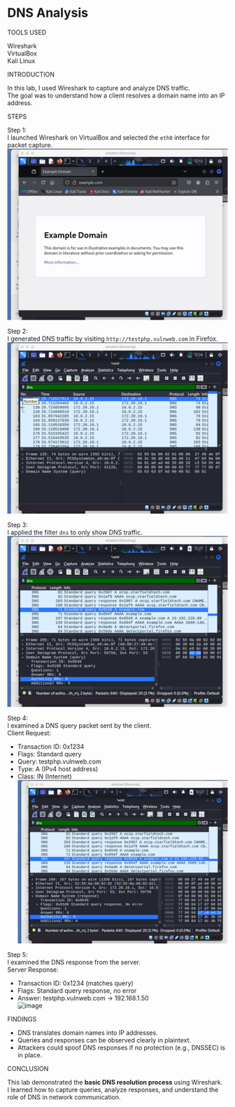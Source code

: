 # DNS Analysis

TOOLS USED

Wireshark\
VirtualBox\
Kali Linux

INTRODUCTION

In this lab, I used Wireshark to capture and analyze DNS traffic.  
The goal was to understand how a client resolves a domain name into an IP address.

STEPS

Step 1:\
I launched Wireshark on VirtualBox and selected the `eth0` interface for packet capture.\
![image](dns1.jpg)

Step 2:\
I generated DNS traffic by visiting `http://testphp.vulnweb.com` in Firefox.\
![image](dns2.jpg)

Step 3:\
I applied the filter `dns` to only show DNS traffic.\
![image](dns3.jpg)

Step 4:\
I examined a DNS query packet sent by the client.\
Client Request:  
- Transaction ID: 0x1234  
- Flags: Standard query  
- Query: testphp.vulnweb.com  
- Type: A (IPv4 host address)  
- Class: IN (Internet)  
![image](dns4.jpg)

Step 5:\
I examined the DNS response from the server.\
Server Response:  
- Transaction ID: 0x1234 (matches query)  
- Flags: Standard query response, no error  
- Answer: testphp.vulnweb.com → 192.168.1.50  
![image](dns5.jpg)

FINDINGS

- DNS translates domain names into IP addresses.  
- Queries and responses can be observed clearly in plaintext.  
- Attackers could spoof DNS responses if no protection (e.g., DNSSEC) is in place.  

CONCLUSION

This lab demonstrated the **basic DNS resolution process** using Wireshark.  
I learned how to capture queries, analyze responses, and understand the role of DNS in network communication.
